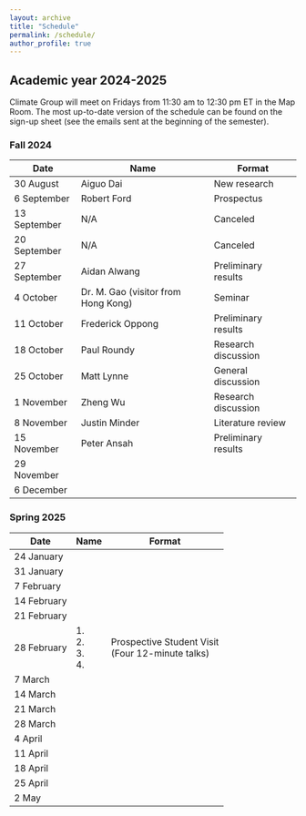 ```yaml
---
layout: archive
title: "Schedule"
permalink: /schedule/
author_profile: true
---
```


## Academic year 2024-2025

Climate Group will meet on Fridays from 11:30 am to 12:30 pm ET in the Map Room. 
The most up-to-date version of the schedule can be found on the sign-up sheet (see the emails sent at the beginning of the semester).

### Fall 2024

| Date | Name | Format | 
| ------------- | ------------- | ------------ |
| 30 August | Aiguo Dai | New research |
| 6 September | Robert Ford | Prospectus |
| 13 September | N/A | Canceled |
| 20 September | N/A | Canceled |
| 27 September | Aidan Alwang | Preliminary results |
| 4 October | Dr. M. Gao (visitor from Hong Kong) | Seminar |
| 11 October | Frederick Oppong | Preliminary results |
| 18 October | Paul Roundy | Research discussion |
| 25 October | Matt Lynne | General discussion |
| 1 November | Zheng Wu | Research discussion |
| 8 November | Justin Minder | Literature review |
| 15 November | Peter Ansah | Preliminary results |
| 29 November |  |  |
| 6 December |  |  |

### Spring 2025

| Date | Name | Format | 
| ------------- | ------------- | ------------ |
| 24 January |  |  |
| 31 January |  |  |
| 7 February |  |  |
| 14 February |  |  |
| 21 February |  |  |
| 28 February | 1. <br>2. <br>3. <br>4. | Prospective Student Visit <br>(Four 12-minute talks) |
| 7 March |  |  |
| 14 March |  |  |
| 21 March |  |  |
| 28 March |  |  |
| 4 April |  |  |
| 11 April |  |  |
| 18 April |  |  |
| 25 April |  |  |
| 2 May |  |  |
